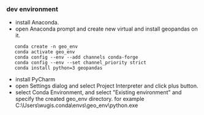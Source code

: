 ### dev environment
- install Anaconda.
- open Anaconda prompt and create new virtual and install geopandas on it.  
```
   conda create -n geo_env
   conda activate geo_env
   conda config --env --add channels conda-forge
   conda config --env --set channel_priority strict
   conda install python=3 geopandas
```
- install PyCharm
- open Settings dialog and select Project Interpreter and click plus button.
- select Conda Environment, and select "Existing environment" and specify the created geo_env directory.
  for example C:\Users\wugis\.conda\envs\geo_env\python.exe
  
